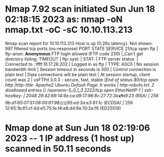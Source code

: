 # Nmap 7.92 scan initiated Sun Jun 18 02:18:15 2023 as: nmap -oN nmap.txt -oC -sC 10.10.113.213
Nmap scan report for 10.10.113.213
Host is up (0.26s latency).
Not shown: 997 filtered tcp ports (no-response)
PORT     STATE SERVICE
21/tcp   open  ftp
| ftp-anon: __Anonymous__ FTP login allowed (FTP code 230)
|_Can't get directory listing: TIMEOUT
| ftp-syst: 
|   STAT: 
| FTP server status:
|      Connected to ::ffff:10.17.28.202
|      Logged in as ftp
|      TYPE: ASCII
|      No session bandwidth limit
|      Session timeout in seconds is 300
|      Control connection is plain text
|      Data connections will be plain text
|      At session startup, client count was 2
|      vsFTPd 3.0.3 - secure, fast, stable
|_End of status
80/tcp   open  http
|_http-title: Apache2 Ubuntu Default Page: It works
| http-robots.txt: 2 disallowed entries 
|_/ /openemr-5_0_1_3 
2222/tcp open  EtherNetIP-1
| ssh-hostkey: 
|   2048 29:42:69:14:9e:ca:d9:17:98:8c:27:72:3a:cd:a9:23 (RSA)
|   256 9b:d1:65:07:51:08:00:61:98:de:95:ed:3a:e3:81:1c (ECDSA)
|_  256 12:65:1b:61:cf:4d:e5:75:fe:f4:e8:d4:6e:10:2a:f6 (ED25519)

# Nmap done at Sun Jun 18 02:19:06 2023 -- 1 IP address (1 host up) scanned in 50.11 seconds
